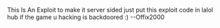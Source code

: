 This Is An Exploit to make it server sided just put this exploit code in lalol hub if the game u hacking is backdoored :) 
                                           --Offix2000
